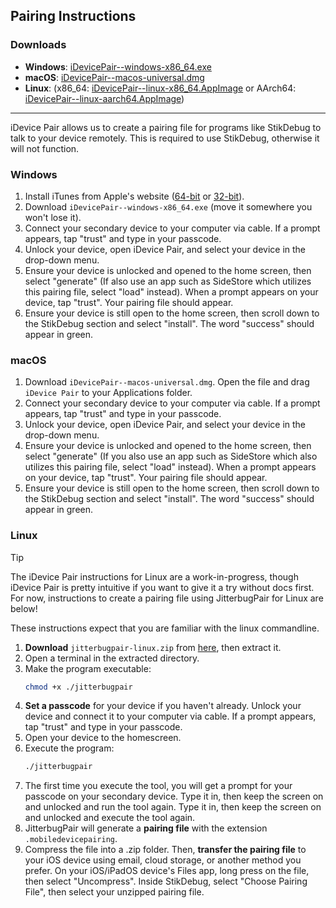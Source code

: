 ## Pairing Instructions

### Downloads
- **Windows**: [iDevicePair--windows-x86_64.exe](https://github.com/jkcoxson/idevice_pair/releases/latest/download/iDevicePair--windows-x86_64.exe)
- **macOS**: [iDevicePair--macos-universal.dmg](https://github.com/jkcoxson/idevice_pair/releases/latest/download/iDevicePair--macos-universal.dmg)
- **Linux**: (x86_64: [iDevicePair--linux-x86_64.AppImage](https://github.com/jkcoxson/idevice_pair/releases/latest/download/iDevicePair--linux-x86_64.AppImage) or AArch64: [iDevicePair--linux-aarch64.AppImage](https://github.com/jkcoxson/idevice_pair/releases/latest/download/iDevicePair--linux-aarch64.AppImage))
---

iDevice Pair allows us to create a pairing file for programs like StikDebug to talk to your device remotely. This is required to use StikDebug, otherwise it will not function.

### Windows

1. Install iTunes from Apple's website ([64-bit](https://apple.com/itunes/download/win64) or [32-bit](https://apple.com/itunes/download/win32)).
2. Download `iDevicePair--windows-x86_64.exe` (move it somewhere you won't lose it).
3. Connect your secondary device to your computer via cable. If a prompt appears, tap "trust" and type in your passcode.
4. Unlock your device, open iDevice Pair, and select your device in the drop-down menu.
5. Ensure your device is unlocked and opened to the home screen, then select "generate" (If also use an app such as SideStore which utilizes this pairing file, select "load" instead). When a prompt appears on your device, tap "trust". Your pairing file should appear.
6. Ensure your device is still open to the home screen, then scroll down to the StikDebug section and select "install". The word "success" should appear in green.

### macOS

1. Download `iDevicePair--macos-universal.dmg`. Open the file and drag `iDevice Pair` to your Applications folder.
3. Connect your secondary device to your computer via cable. If a prompt appears, tap "trust" and type in your passcode.
4. Unlock your device, open iDevice Pair, and select your device in the drop-down menu.
5. Ensure your device is unlocked and opened to the home screen, then select "generate" (If you also use an app such as SideStore which also utilizes this pairing file, select "load" instead). When a prompt appears on your device, tap "trust". Your pairing file should appear.
6. Ensure your device is still open to the home screen, then scroll down to the StikDebug section and select "install". The word "success" should appear in green.

### Linux

> [!TIP]
> The iDevice Pair instructions for Linux are a work-in-progress, though iDevice Pair is pretty intuitive if you want to give it a try without docs first. For now, instructions to create a pairing file using JitterbugPair for Linux are below!

These instructions expect that you are familiar with the linux commandline.

1. **Download** `jitterbugpair-linux.zip` from [here](https://github.com/osy/Jitterbug/releases/download/v1.3.1/jitterbugpair-linux.zip), then extract it.
2. Open a terminal in the extracted directory.
3. Make the program executable:
   ```bash
   chmod +x ./jitterbugpair
   ```
4. **Set a passcode** for your device if you haven't already. Unlock your device and connect it to your computer via cable. If a prompt appears, tap "trust" and type in your passcode.
5. Open your device to the homescreen.
6. Execute the program:
   ```bash
   ./jitterbugpair
   ```
7. The first time you execute the tool, you will get a prompt for your passcode on your secondary device. Type it in, then keep the screen on and unlocked and run the tool again. Type it in, then keep the screen on and unlocked and execute the tool again.
8. JitterbugPair will generate a **pairing file** with the extension `.mobiledevicepairing`.
9. Compress the file into a .zip folder. Then, **transfer the pairing file** to your iOS device using email, cloud storage, or another method you prefer. On your iOS/iPadOS device's Files app, long press on the file, then select "Uncompress". Inside StikDebug, select "Choose Pairing File", then select your unzipped pairing file.
